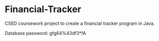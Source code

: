 # Financial-Tracker
CSED coursework project to create a financial tracker program in Java.

Database password: gfg64%43df3*fA
